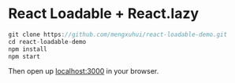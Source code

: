 # React Loadable + React.lazy

```js
git clone https://github.com/mengxuhui/react-loadable-demo.git
cd react-loadable-demo
npm install
npm start
```

Then open up [localhost:3000](http://localhost:3000) in your browser.
